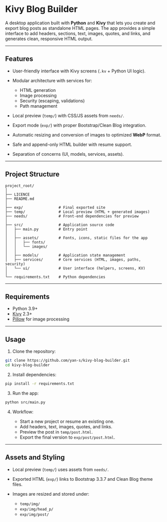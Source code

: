 # Kivy Blog Builder

A desktop application built with **Python** and **Kivy** that lets you create and export blog posts as standalone HTML pages.
The app provides a simple interface to add headers, sections, text, images, quotes, and links, and generates clean, responsive HTML output.

---

## Features

* User-friendly interface with Kivy screens (`.kv` + Python UI logic).
* Modular architecture with services for:

  * HTML generation
  * Image processing
  * Security (escaping, validations)
  * Path management
* Local preview (`temp/`) with CSS/JS assets from `needs/`.
* Export mode (`exp/`) with proper Bootstrap/Clean Blog integration.
* Automatic resizing and conversion of images to optimized **WebP** format.
* Safe and append-only HTML builder with resume support.
* Separation of concerns (UI, models, services, assets).

---

## Project Structure

```
project_root/
│
├── LICENCE
├── README.md
│
├── exp/                # Final exported site
├── temp/               # Local preview (HTML + generated images)
├── needs/              # Front-end dependencies for preview
│
├── src/                # Application source code
│   ├── main.py         # Entry point
│   │
│   ├── assets/         # Fonts, icons, static files for the app
│   │   ├── fonts/
│   │   └── images/
│   │
│   ├── models/         # Application state management
│   ├── services/       # Core services (HTML, images, paths, security)
│   └── ui/             # User interface (helpers, screens, KV)
│
└── requirements.txt    # Python dependencies
```

---

## Requirements

* Python 3.9+
* [Kivy](https://kivy.org/) 2.3+
* [Pillow](https://pypi.org/project/Pillow/) for image processing

---

## Usage

1. Clone the repository:

```bash
git clone https://github.com/yan-s/kivy-blog-builder.git
cd kivy-blog-builder
```

2. Install dependencies:

```bash
pip install -r requirements.txt
```

3. Run the app:

```bash
python src/main.py
```

4. Workflow:

   * Start a new project or resume an existing one.
   * Add headers, text, images, quotes, and links.
   * Preview the post in `temp/post.html`.
   * Export the final version to `exp/post/post.html`.

---

## Assets and Styling

* Local preview (`temp/`) uses assets from `needs/`.
* Exported HTML (`exp/`) links to Bootstrap 3.3.7 and Clean Blog theme files.
* Images are resized and stored under:

  * `temp/img/`
  * `exp/img/head_p/`
  * `exp/img/post/`
